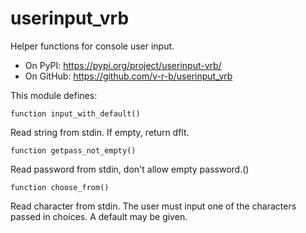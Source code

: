 # userinput_vrb

Helper functions for console user input.

  - On PyPI: https://pypi.org/project/userinput-vrb/
  - On GitHub: https://github.com/v-r-b/userinput_vrb 

This module defines:

```function input_with_default()```
  
Read string from stdin. If empty, return dflt.

```function getpass_not_empty()```

Read password from stdin, don't allow empty password.()

```function choose_from()```

Read character from stdin. The user must input one of
the characters passed in choices. A default may be given.
